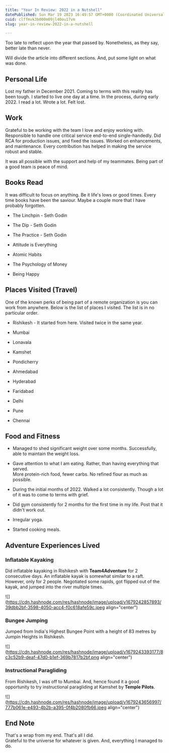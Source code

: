 ```yaml
---
title: "Year In Review: 2022 in a Nutshell"
datePublished: Sun Mar 19 2023 16:49:57 GMT+0000 (Coordinated Universal Time)
cuid: clffmvk3b000m09jl40ou17vm
slug: year-in-review-2022-in-a-nutshell

---
```


Too late to reflect upon the year that passed by. Nonetheless, as they say, better late than never.

Will divide the article into different sections. And, put some light on what was done.

## Personal Life

Lost my father in December 2021. Coming to terms with this reality has been tough. I started to live one day at a time. In the process, during early 2022. I read a lot. Wrote a lot. Felt lost.

## Work

Grateful to be working with the team I love and enjoy working with. Responsible to handle one critical service end-to-end single-handedly. Did RCA for production issues, and fixed the issues. Worked on enhancements, and maintenance. Every contribution has helped in making the service robust and stable.

It was all possible with the support and help of my teammates. Being part of a good team is peace of mind.

## Books Read

It was difficult to focus on anything. Be it life's lows or good times. Every time books have been the saviour. Maybe a couple more that I have probably forgotten.

* The Linchpin - Seth Godin
    
* The Dip - Seth Godin
    
* The Practice - Seth Godin
    
* Attitude is Everything
    
* Atomic Habits
    
* The Psychology of Money
    
* Being Happy
    

## Places Visited (Travel)

One of the known perks of being part of a remote organization is you can work from anywhere. Below is the list of places I visited. The list is in no particular order.

* Rishikesh - It started from here. Visited twice in the same year.
    
* Mumbai
    
* Lonavala
    
* Kamshet
    
* Pondicherry
    
* Ahmedabad
    
* Hyderabad
    
* Faridabad
    
* Delhi
    
* Pune
    
* Chennai
    

## Food and Fitness

* Managed to shed significant weight over some months. Successfully, able to maintain the weight loss.
    
* Gave attention to what I am eating. Rather, than having everything that served.  
    More protein-rich food, fewer carbs. No refined flour as much as possible.
    
* During the initial months of 2022. Walked a lot consistently. Though a lot of it was to come to terms with grief.
    
* Did gym consistently for 2 months for the first time in my life. Post that it didn't work out.
    
* Irregular yoga.
    
* Started cooking meals.
    

## Adventure Experiences Lived

### Inflatable Kayaking

Did inflatable kayaking in Rishikesh with **Team4Adventure** for 2 consecutive days. An inflatable kayak is somewhat similar to a raft. However, only for 2 people. Negotiated some rapids, got flipped out of the kayak, and jumped into the river multiple times.

![](https://cdn.hashnode.com/res/hashnode/image/upload/v1679242857893/39dbb2bf-3598-4050-acc4-f0c618afe59c.jpeg align="center")

### Bungee Jumping

Jumped from India's Highest Bungee Point with a height of 83 metres by Jumpin Heights in Rishikesh.

![](https://cdn.hashnode.com/res/hashnode/image/upload/v1679243393177/8c3c52b9-deaf-47d0-b1ef-369b7817b2bf.png align="center")

### Instructional Paragliding

From Rishikesh, I was off to Mumbai. And, hence found it a good opportunity to try instructional paragliding at Kamshet by **Temple Pilots**.

![](https://cdn.hashnode.com/res/hashnode/image/upload/v1679243656997/777b061e-e493-4b2b-a395-0f4b2080fb66.jpeg align="center")

## End Note

That's a wrap from my end. That's all I did.  
Grateful to the universe for whatever is given. And, everything I managed to do.